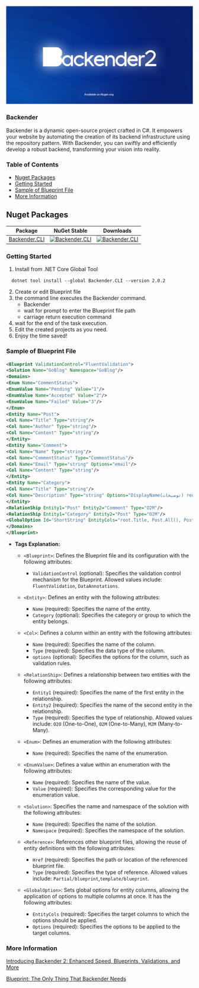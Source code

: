 
<p align="center" style="margin-top: 10px;">
  <img src="./docs/Banner.jpg"/>
</p>

### Backender
Backender is a dynamic open-source project crafted in C#. It empowers your website by automating the creation of its backend infrastructure using the repository pattern. With Backender, you can swiftly and efficiently develop a robust backend, transforming your vision into reality.

### Table of Contents
- [Nuget Packages](#nuget-packages)
- [Getting Started](#getting-started)
- [Sample of Blueprint File](#sample-of-blueprint-file)
- [More Information](#more-information)
## Nuget Packages

| Package | NuGet Stable |  Downloads |
| ------- | -------- | ------- |
| [Backender.CLI](https://www.nuget.org/packages/Backender.CLI/) | [![Backender.CLI](https://img.shields.io/nuget/v/Backender.CLI.svg)](https://www.nuget.org/packages/Backender.CLI/)  | [![Backender.CLI](https://img.shields.io/nuget/dt/Backender.CLI.svg)](https://www.nuget.org/packages/Backender.CLI/) |

### Getting Started

1. Install from .NET Core Global Tool  

  ``` shell
    dotnet tool install --global Backender.CLI --version 2.0.2
  ```

2. Create or edit Blueprint file
3. the command line executes the Backender command.
    - Backender
    - wait for prompt to enter the Blueprint file path
    - carriage return execution command
4. wait for the end of the task execution.
5. Edit the created projects as you need.
6. Enjoy the time saved!

### Sample of Blueprint File
``` xml
<Blueprint ValidationControl="FluentValidation">
<Solution Name="GoBlog" Namespace="GoBlog"/>
<Domains>
<Enum Name="CommentStatus">
<EnumValue Name="Pending" Value="1"/>
<EnumValue Name="Accepted" Value="2"/>
<EnumValue Name="Failed" Value="3"/>
</Enum>
<Entity Name="Post">
<Col Name="Title" Type="string"/>
<Col Name="Author" Type="string"/>
<Col Name="Content" Type="string"/>
</Entity>
<Entity Name="Comment">
<Col Name="Name" Type="string"/>
<Col Name="CommentStatus" Type="CommentStatus"/>
<Col Name="Email" Type="string" Options="email"/>
<Col Name="Content" Type="string"/>
</Entity>
<Entity Name="Category">
<Col Name="Title" Type="string"/>
<Col Name="Description" Type="string" Options="DisplayName(توضیحات) required"/>
</Entity>
<RelationShip Entity1="Post" Entity2="Comment" Type="O2M"/>
<RelationShip Entity1="Category" Entity2="Post" Type="O2M"/>
<GlobalOption Id="ShortString" EntityCols="root.Title, Post.All(), Post.Comment" Options="Length(0,250) required"/>
</Domains>
</Blueprint>
```

   - **Tags Explanation:**
     - `<Blueprint>`: Defines the Blueprint file and its configuration with the following attributes:
       - `ValidationControl` (optional): Specifies the validation control mechanism for the Blueprint. Allowed values include: `FluentValidation`, `DataAnnotations`.
     - `<Entity>`: Defines an entity with the following attributes:
       - `Name` (required): Specifies the name of the entity.
       - `Category` (optional): Specifies the category or group to which the entity belongs.

     - `<Col>`: Defines a column within an entity with the following attributes:
       - `Name` (required): Specifies the name of the column.
       - `Type` (required): Specifies the data type of the column. 
       - `options` (optional): Specifies the options for the column, such as validation rules.

     - `<RelationShip>`: Defines a relationship between two entities with the following attributes:
       - `Entity1` (required): Specifies the name of the first entity in the relationship.
       - `Entity2` (required): Specifies the name of the second entity in the relationship.
       - `Type` (required): Specifies the type of relationship. Allowed values include: `O2O` (One-to-One), `O2M` (One-to-Many), `M2M` (Many-to-Many).

     - `<Enum>`: Defines an enumeration with the following attributes:
       - `Name` (required): Specifies the name of the enumeration.

     - `<EnumValue>`: Defines a value within an enumeration with the following attributes:
       - `Name` (required): Specifies the name of the value.
       - `Value` (required): Specifies the corresponding value for the enumeration value.

     - `<Solution>`: Specifies the name and namespace of the solution with the following attributes:
       - `Name` (required): Specifies the name of the solution.
       - `Namespace` (required): Specifies the namespace of the solution.

     - `<Reference>`: References other blueprint files, allowing the reuse of entity definitions with the following attributes:
       - `Href` (required): Specifies the path or location of the referenced blueprint file.
       - `Type` (required): Specifies the type of reference. Allowed values include: `Partial/blueprint`,`template/blueprint`.
      - `<GlobalOption>`: Sets global options for entity columns, allowing the application of options to multiple columns at once. It has the following attributes:
         - `EntityCols` (required): Specifies the target columns to which the options should be applied.
         - `Options` (required): Specifies the options to be applied to the target columns.
### More Information
[Introducing Backender 2: Enhanced Speed, Blueprints, Validations, and More](https://medium.com/@mahdihoseinpoor/introducing-backender-2-enhanced-speed-blueprints-validations-and-more-b91d64c59741)

[Blueprint: The Only Thing That Backender Needs](https://medium.com/@mahdihoseinpoor/blueprint-the-only-thing-that-backender-needs-61128924aa5c)

    
